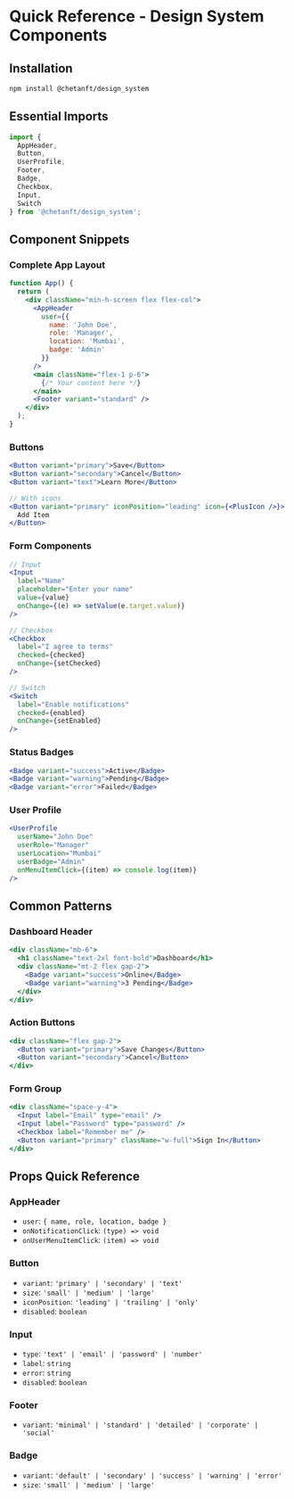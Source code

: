 # Quick Reference - Design System Components

## Installation
```bash
npm install @chetanft/design_system
```

## Essential Imports
```jsx
import { 
  AppHeader, 
  Button, 
  UserProfile, 
  Footer, 
  Badge, 
  Checkbox, 
  Input, 
  Switch 
} from '@chetanft/design_system';
```

## Component Snippets

### Complete App Layout
```jsx
function App() {
  return (
    <div className="min-h-screen flex flex-col">
      <AppHeader 
        user={{
          name: 'John Doe',
          role: 'Manager',
          location: 'Mumbai',
          badge: 'Admin'
        }}
      />
      <main className="flex-1 p-6">
        {/* Your content here */}
      </main>
      <Footer variant="standard" />
    </div>
  );
}
```

### Buttons
```jsx
<Button variant="primary">Save</Button>
<Button variant="secondary">Cancel</Button>
<Button variant="text">Learn More</Button>

// With icons
<Button variant="primary" iconPosition="leading" icon={<PlusIcon />}>
  Add Item
</Button>
```

### Form Components
```jsx
// Input
<Input 
  label="Name" 
  placeholder="Enter your name" 
  value={value}
  onChange={(e) => setValue(e.target.value)}
/>

// Checkbox
<Checkbox 
  label="I agree to terms" 
  checked={checked}
  onChange={setChecked}
/>

// Switch
<Switch 
  label="Enable notifications" 
  checked={enabled}
  onChange={setEnabled}
/>
```

### Status Badges
```jsx
<Badge variant="success">Active</Badge>
<Badge variant="warning">Pending</Badge>
<Badge variant="error">Failed</Badge>
```

### User Profile
```jsx
<UserProfile 
  userName="John Doe"
  userRole="Manager"
  userLocation="Mumbai"
  userBadge="Admin"
  onMenuItemClick={(item) => console.log(item)}
/>
```

## Common Patterns

### Dashboard Header
```jsx
<div className="mb-6">
  <h1 className="text-2xl font-bold">Dashboard</h1>
  <div className="mt-2 flex gap-2">
    <Badge variant="success">Online</Badge>
    <Badge variant="warning">3 Pending</Badge>
  </div>
</div>
```

### Action Buttons
```jsx
<div className="flex gap-2">
  <Button variant="primary">Save Changes</Button>
  <Button variant="secondary">Cancel</Button>
</div>
```

### Form Group
```jsx
<div className="space-y-4">
  <Input label="Email" type="email" />
  <Input label="Password" type="password" />
  <Checkbox label="Remember me" />
  <Button variant="primary" className="w-full">Sign In</Button>
</div>
```

## Props Quick Reference

### AppHeader
- `user`: `{ name, role, location, badge }`
- `onNotificationClick`: `(type) => void`
- `onUserMenuItemClick`: `(item) => void`

### Button
- `variant`: `'primary' | 'secondary' | 'text'`
- `size`: `'small' | 'medium' | 'large'`
- `iconPosition`: `'leading' | 'trailing' | 'only'`
- `disabled`: `boolean`

### Input
- `type`: `'text' | 'email' | 'password' | 'number'`
- `label`: `string`
- `error`: `string`
- `disabled`: `boolean`

### Footer
- `variant`: `'minimal' | 'standard' | 'detailed' | 'corporate' | 'social'`

### Badge
- `variant`: `'default' | 'secondary' | 'success' | 'warning' | 'error'`
- `size`: `'small' | 'medium' | 'large'` 